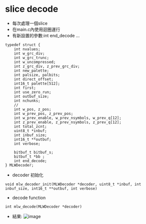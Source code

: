 # slice decode
* 每次處理一個slice
* 在main.c內使用迴圈運行
* 有新設置的參數:int end_decode ... 
```
typedef struct {
	int nvalues;    
	int w_grc_div;  
	int w_grc_trunc;
	int w_uncompressed; 
	int z_grc_div, z_prev_grc_div;
	int new_palette;
	int palsize, palbits;   
	int direct_offset;
	int16_t palette[512];
	int first;  
	int use_zero_run;   
	int outbuf_size;
	int nchunks;
	//
	int w_pos, z_pos;
	int w_prev_pos, z_prev_pos;
	int w_prev_enable, w_prev_nsymbols, w_prev_q[12];
	int z_prev_enable, z_prev_nsymbols, z_prev_q[12];
	int total_zcnt;
	uint8_t *inbuf;
	int inbuf_size;
	int16_t **outbuf;
	int verbose;

	bitbuf_t bitbuf_s;
	bitbuf_t *bb ;
	int end_decode;
} MLWDecoder;
```
* decoder 初始化
```
void mlw_decoder_init(MLWDecoder *decoder, uint8_t *inbuf, int inbuf_size, int16_t **outbuf, int verbose)
```
* decode function
```
int mlw_decode(MLWDecoder *decoder)
```
* 結果:
![image](https://hackmd.io/_uploads/HkCm8ohhC.png)

# 
